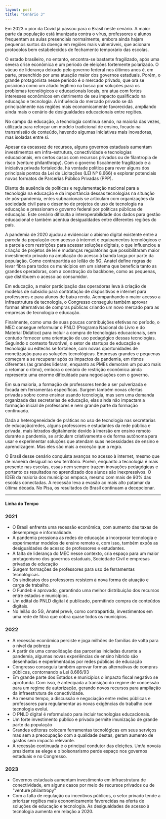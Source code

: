 ```yaml
---
layout: post
title: "Cenário 3"
---
```


Em 2023 o pior da Covid já passou para o Brasil neste cenário. A maior parte da população está imunizada contra o vírus, professores e alunos frequentam as aulas presenciais normalmente, embora ainda hajam pequenos surtos da doença em regiões mais vulneráveis, que acionam protocolos bem estabelecidos de fechamento temporário das escolas.

O estado brasileiro, no entanto, encontra-se bastante fragilizado, após uma severa crise econômica e um período de eleições fortemente polarizado. O vácuo de liderança deixado pelo governo federal nos últimos anos é, em parte, preenchido por uma atuação maior dos governos estaduais. Porém, o grande protagonista nesse período é o mercado privado, que ora se posiciona como um aliado legítimo na busca por soluções para os problemas tecnológicos e educacionais locais, ora atua com fortes interesses econômicos em detrimento de seu impacto qualificado na educação e tecnologia. A influência do mercado privado se dá principalmente nas regiões mais economicamente favorecidas, ampliando ainda mais o cenário de desigualdades educacionais entre regiões.

No campo da educação, a tecnologia continua sendo, na maioria das vezes, utilizada para reforçar um modelo tradicional de ensino, focado na transmissão de conteúdo, havendo algumas iniciativas mais inovadoras, mas isoladas entre si.

Apesar da escassez de recursos, alguns governos estaduais aumentam investimentos em infra-estrutura, conectividade e tecnologias educacionais, em certos casos com recursos privados ou de filantropia de risco (venture philanthropy). Com o governo fiscalmente fragilizado e a iniciativa privada fortalecida, há vontade política para rever alguns dos principais pontos da Lei de Licitações (LEI Nº 8.666) e explorar potenciais novos formatos de Parcerias Público Privadas (PPP). 

Diante da ausência de políticas e regulamentação nacional para a tecnologia na educação e da importância dessas tecnologias na situação de pós-pandemia, entes subnacionais se articulam com organizações da sociedade civil para o desenho de projetos de uso de tecnologia na educação e pressionam o governo federal por políticas públicas de educação. Este cenário dificulta a interoperabilidade dos dados para gestão educacional e também acentua desigualdades entre diferentes regiões do país.

A pandemia de 2020 ajudou a evidenciar o abismo digital existente entre a parcela da população com acesso à internet e equipamentos tecnológicos e a parcela com restrições para acessar soluções digitais, o que influenciou a criação de projetos de lei e mudanças regulatórias que possibilitaram maior investimento privado na ampliação do acesso à banda larga por parte da população. Como contrapartida ao leilão do 5G, Anatel define regras de levar fibra para todos os municípios em um sistema que beneficia tanto as grandes operadoras, com a construção do backbone, como as pequenas, que distribuem o acesso ao consumidor.

Em educação, a maior participação das operadoras leva à criação de modelos de subsídio para contratação de dispositivos e internet para professores e para alunos de baixa renda. Acompanhando o maior acesso a infraestrutura de tecnologia, o Congresso conseguiu também aprovar formas alternativas de compras públicas criando um novo mercado para as empresas de tecnologia e educação.

Finalmente, como uma de suas poucas contribuições efetivas no período, o MEC consegue reformular o PNLD (Programa Nacional do Livro e do Material Didático) para incluir a compra de tecnologias educacionais, sem contudo fornecer uma orientação de uso pedagógico dessas tecnologias. Seguindo o contexto favorável, o setor de startups de educação e tecnologia ou edtechs se fortalece, com novas oportunidades de monetização para as soluções tecnológicas. Empresas grandes e pequenas começam a se recuperar após os impactos da pandemia, em ritmos diferentes (as grandes lideram, enquanto as PMEs demoram um pouco mais a retomar o ritmo), embora o cenário de restrição econômica ainda represente uma enorme dificuldade para negociações com o governo.

Em sua maioria, a formação de professores tende a ser pulverizada e focada em ferramentas específicas. Surgem também novas ofertas privadas sobre como ensinar usando tecnologia, mas sem uma demanda organizada das secretarias de educação, elas ainda não impactam a formação inicial de professores e nem grande parte da formação continuada.

Dada a heterogeneidade de práticas no uso de tecnologia nas secretarias de educação/redes, alguns professores e estudantes da rede pública e privada, mais letrados digitalmente devido à imersão em ensino remoto durante a pandemia, se articulam criativamente e de forma autônoma para usar e experimentar soluções que atendam suas necessidades de ensino e aprendizagem. Mas eles são mais a exceção que a regra.

O Brasil desse cenário conquista avanços no acesso à internet, mesmo que de maneira desigual no seu território. Porém, enquanto a tecnologia é mais presente nas escolas, essas nem sempre trazem inovações pedagógicas e portanto os resultados no aprendizado dos alunos são inexpressivos. O IDEB da maioria dos municípios empaca, mesmo com mais de 90% das escolas conectadas. A recessão leva a evasão ao mais alto patamar da última década. No Pisa, os resultados do Brasil continuam a decepcionar.

<hr>

#### Linha do Tempo


### 2021

- O Brasil enfrenta uma recessão econômica, com aumento das taxas de desemprego e informalidade.
- A pandemia pressiona as redes de educação a incorporar tecnologia e experimentar modelos de ensino remoto e, com isso, também expôs as desigualdades de acesso de professores e estudantes.
- A falta de liderança do MEC nesse contexto, cria espaço para um maior protagonismo dos governos estaduais, Sociedade Civil e empresas privadas de educação
- Surgem formações de professores para uso de ferramentas tecnológicas.
- Os sindicatos dos professores resistem à nova forma de atuação e carga de trabalho. 
- O Fundeb é aprovado, garantindo uma melhor distribuição dos recursos entre estados e municípios.
- Um edital do PNLD digital é publicado, permitindo compra de conteúdos digitais.
- No leilão do 5G, Anatel prevê, como contrapartida, investimentos em uma rede de fibra que cobra quase todos os municípios.

### 2022

- A recessão econômica persiste e joga milhões de famílias de volta para o nível da pobreza 
- A partir de uma consolidação das parcerias iniciadas durante a pandemia, algumas novas experiências de ensino híbrido são desenhadas e experimentadas por redes públicas de educação
- Congresso conseguiu também aprovar formas alternativas de compras públicas, contornando a Lei 8.666/93 
- Em grande parte dos Estados e municípios o impacto fiscal negativo se aprofunda. Com isso, é antecipada a transição do regime de concessão para um regime de autorização, gerando novos recursos para ampliação da infraestrutura de conectividade. 
- Ao mesmo tempo, a discussão e negociação entre redes públicas e professores para regulamentar as novas exigências do trabalho com tecnologia evolui.
- O PNLD digital é reformulado para incluir tecnologias educacionais.
- Um forte investimento público e privado permite imunização de grande parte da população
- Grandes editoras colocam ferramentas tecnológicas em seus serviços mas sem a preocupação com a qualidade destas, geram aumento de gastos sem impacto relevante.
- A recessão continuada é o principal condutor das eleições. Um/a novo/a presidente se elege e o bolsonarismo perde espaço nos governos estaduais e no Congresso.

### 2023

- Governos estaduais aumentam investimento em infraestrutura de conectividade, em alguns casos por meio de recursos privados ou de "venture philantropy"
- Com a falta de regulação ou incentivos públicos, o setor privado tende a priorizar regiões mais economicamente favorecidas na oferta de soluções de educação e tecnologia. As desigualdades de acesso à tecnologia aumenta em relação a 2020.


<!-- <div class="flex-container">
  <div>comentários</div>
  </div> -->

<!-- <hr>
<button data-balloon-visible aria-label="I am always visible!" data-balloon-pos="up">Always visible!</button>

<a aria-label="É bom levar em conta que a aceleração forçada na digitalização pode significar que estejamos próximos de um ponto de inflexão no que diz respeito aos formatos de pedagogia digital. Com milhares de colégios pelo mundo sendo forçados a digitalizarem suas aulas, ideias educacionais que usam tecnologia fora do modelo tradicional, ignoradas na última década, podem começar a ganhar tração. O fato de ainda ser possível vê-las não quer dizer que elas já não estejam lá e que já não existam instituições que as adotaram, com bons resultados. É uma história clássica da inovação tecnológica: algo que já está pronto e precisa de um empurrãozinho (na maioria das vezes, não tecnológico) para engrenar." data-balloon-pos="up">Os modelos de formação digital favorecem um processo formativo mais prático para docentes, com bons exemplos de professores e gestores públicos criando suas próprias soluções, com tecnologias que já estavam disponíveis, possibilitando combinar momentos de aulas presenciais com aulas a distância.</a>Boas soluções pedagógicas que usam tecnologia como pilar, aplicadas com sucesso na rede privada, começam a ganhar as redes públicas de ensino.
-->